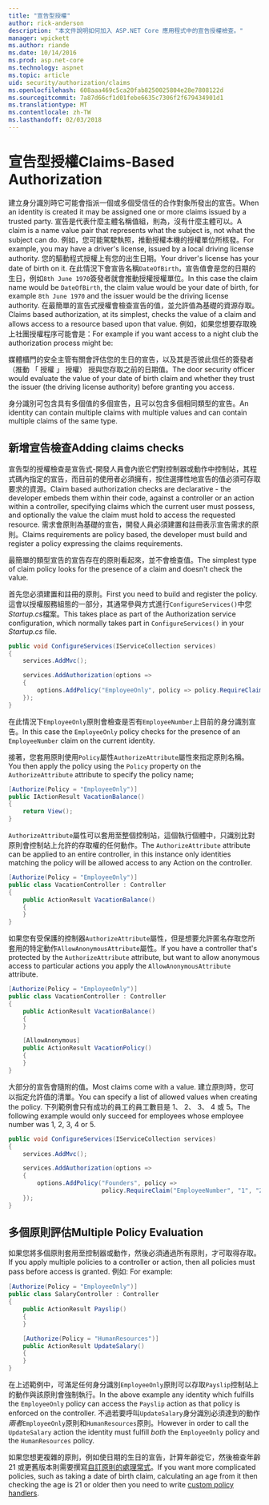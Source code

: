```yaml
---
title: "宣告型授權"
author: rick-anderson
description: "本文件說明如何加入 ASP.NET Core 應用程式中的宣告授權檢查。"
manager: wpickett
ms.author: riande
ms.date: 10/14/2016
ms.prod: asp.net-core
ms.technology: aspnet
ms.topic: article
uid: security/authorization/claims
ms.openlocfilehash: 608aaa469c5ca20fab8250025804e28e7808122d
ms.sourcegitcommit: 7a87d66cf1d01febe6635c7306f2f679434901d1
ms.translationtype: MT
ms.contentlocale: zh-TW
ms.lasthandoff: 02/03/2018
---
```

# <a name="claims-based-authorization"></a><span data-ttu-id="e9e0e-103">宣告型授權</span><span class="sxs-lookup"><span data-stu-id="e9e0e-103">Claims-Based Authorization</span></span>

<a name="security-authorization-claims-based"></a>

<span data-ttu-id="e9e0e-104">建立身分識別時它可能會指派一個或多個受信任的合作對象所發出的宣告。</span><span class="sxs-lookup"><span data-stu-id="e9e0e-104">When an identity is created it may be assigned one or more claims issued by a trusted party.</span></span> <span data-ttu-id="e9e0e-105">宣告是代表什麼主體名稱值組，則為，沒有什麼主體可以。</span><span class="sxs-lookup"><span data-stu-id="e9e0e-105">A claim is a name value pair that represents what the subject is, not what the subject can do.</span></span> <span data-ttu-id="e9e0e-106">例如，您可能駕駛執照，推動授權本機的授權單位所核發。</span><span class="sxs-lookup"><span data-stu-id="e9e0e-106">For example, you may have a driver's license, issued by a local driving license authority.</span></span> <span data-ttu-id="e9e0e-107">您的驅動程式授權上有您的出生日期。</span><span class="sxs-lookup"><span data-stu-id="e9e0e-107">Your driver's license has your date of birth on it.</span></span> <span data-ttu-id="e9e0e-108">在此情況下會宣告名稱`DateOfBirth`，宣告值會是您的日期的生日，例如`8th June 1970`簽發者就會推動授權授權單位。</span><span class="sxs-lookup"><span data-stu-id="e9e0e-108">In this case the claim name would be `DateOfBirth`, the claim value would be your date of birth, for example `8th June 1970` and the issuer would be the driving license authority.</span></span> <span data-ttu-id="e9e0e-109">在最簡單的宣告式授權會檢查宣告的值，並允許值為基礎的資源存取。</span><span class="sxs-lookup"><span data-stu-id="e9e0e-109">Claims based authorization, at its simplest, checks the value of a claim and allows access to a resource based upon that value.</span></span> <span data-ttu-id="e9e0e-110">例如，如果您想要存取晚上社團授權程序可能會是：</span><span class="sxs-lookup"><span data-stu-id="e9e0e-110">For example if you want access to a night club the authorization process might be:</span></span>

<span data-ttu-id="e9e0e-111">媒體櫃門的安全主管有關會評估您的生日的宣告，以及其是否彼此信任的簽發者 （推動 「 授權 」 授權） 授與您存取之前的日期值。</span><span class="sxs-lookup"><span data-stu-id="e9e0e-111">The door security officer would evaluate the value of your date of birth claim and whether they trust the issuer (the driving license authority) before granting you access.</span></span>

<span data-ttu-id="e9e0e-112">身分識別可包含具有多個值的多個宣告，且可以包含多個相同類型的宣告。</span><span class="sxs-lookup"><span data-stu-id="e9e0e-112">An identity can contain multiple claims with multiple values and can contain multiple claims of the same type.</span></span>

## <a name="adding-claims-checks"></a><span data-ttu-id="e9e0e-113">新增宣告檢查</span><span class="sxs-lookup"><span data-stu-id="e9e0e-113">Adding claims checks</span></span>

<span data-ttu-id="e9e0e-114">宣告型的授權檢查是宣告式-開發人員會內嵌它們對控制器或動作中控制站，其程式碼內指定的宣告，而目前的使用者必須擁有，按住選擇性地宣告的值必須可存取要求的資源。</span><span class="sxs-lookup"><span data-stu-id="e9e0e-114">Claim based authorization checks are declarative - the developer embeds them within their code, against a controller or an action within a controller, specifying claims which the current user must possess, and optionally the value the claim must hold to access the requested resource.</span></span> <span data-ttu-id="e9e0e-115">需求會原則為基礎的宣告，開發人員必須建置和註冊表示宣告需求的原則。</span><span class="sxs-lookup"><span data-stu-id="e9e0e-115">Claims requirements are policy based, the developer must build and register a policy expressing the claims requirements.</span></span>

<span data-ttu-id="e9e0e-116">最簡單的類型宣告的宣告存在的原則看起來，並不會檢查值。</span><span class="sxs-lookup"><span data-stu-id="e9e0e-116">The simplest type of claim policy looks for the presence of a claim and doesn't check the value.</span></span>

<span data-ttu-id="e9e0e-117">首先您必須建置和註冊的原則。</span><span class="sxs-lookup"><span data-stu-id="e9e0e-117">First you need to build and register the policy.</span></span> <span data-ttu-id="e9e0e-118">這會以授權服務組態的一部分，其通常參與方式進行`ConfigureServices()`中您*Startup.cs*檔案。</span><span class="sxs-lookup"><span data-stu-id="e9e0e-118">This takes place as part of the Authorization service configuration, which normally takes part in `ConfigureServices()` in your *Startup.cs* file.</span></span>

```csharp
public void ConfigureServices(IServiceCollection services)
{
    services.AddMvc();

    services.AddAuthorization(options =>
    {
        options.AddPolicy("EmployeeOnly", policy => policy.RequireClaim("EmployeeNumber"));
    });
}
```

<span data-ttu-id="e9e0e-119">在此情況下`EmployeeOnly`原則會檢查是否有`EmployeeNumber`上目前的身分識別宣告。</span><span class="sxs-lookup"><span data-stu-id="e9e0e-119">In this case the `EmployeeOnly` policy checks for the presence of an `EmployeeNumber` claim on the current identity.</span></span>

<span data-ttu-id="e9e0e-120">接著，您套用原則使用`Policy`屬性`AuthorizeAttribute`屬性來指定原則名稱。</span><span class="sxs-lookup"><span data-stu-id="e9e0e-120">You then apply the policy using the `Policy` property on the `AuthorizeAttribute` attribute to specify the policy name;</span></span>

```csharp
[Authorize(Policy = "EmployeeOnly")]
public IActionResult VacationBalance()
{
    return View();
}
```

<span data-ttu-id="e9e0e-121">`AuthorizeAttribute`屬性可以套用至整個控制站，這個執行個體中，只識別比對原則會控制站上允許的存取權的任何動作。</span><span class="sxs-lookup"><span data-stu-id="e9e0e-121">The `AuthorizeAttribute` attribute can be applied to an entire controller, in this instance only identities matching the policy will be allowed access to any Action on the controller.</span></span>

```csharp
[Authorize(Policy = "EmployeeOnly")]
public class VacationController : Controller
{
    public ActionResult VacationBalance()
    {
    }
}
```

<span data-ttu-id="e9e0e-122">如果您有受保護的控制器`AuthorizeAttribute`屬性，但是想要允許匿名存取您所套用的特定動作`AllowAnonymousAttribute`屬性。</span><span class="sxs-lookup"><span data-stu-id="e9e0e-122">If you have a controller that's protected by the `AuthorizeAttribute` attribute, but want to allow anonymous access to particular actions you apply the `AllowAnonymousAttribute` attribute.</span></span>

```csharp
[Authorize(Policy = "EmployeeOnly")]
public class VacationController : Controller
{
    public ActionResult VacationBalance()
    {
    }

    [AllowAnonymous]
    public ActionResult VacationPolicy()
    {
    }
}
```

<span data-ttu-id="e9e0e-123">大部分的宣告會隨附的值。</span><span class="sxs-lookup"><span data-stu-id="e9e0e-123">Most claims come with a value.</span></span> <span data-ttu-id="e9e0e-124">建立原則時，您可以指定允許值的清單。</span><span class="sxs-lookup"><span data-stu-id="e9e0e-124">You can specify a list of allowed values when creating the policy.</span></span> <span data-ttu-id="e9e0e-125">下列範例會只有成功的員工的員工數目是 1、 2、 3、 4 或 5。</span><span class="sxs-lookup"><span data-stu-id="e9e0e-125">The following example would only succeed for employees whose employee number was 1, 2, 3, 4 or 5.</span></span>

```csharp
public void ConfigureServices(IServiceCollection services)
{
    services.AddMvc();

    services.AddAuthorization(options =>
    {
        options.AddPolicy("Founders", policy =>
                          policy.RequireClaim("EmployeeNumber", "1", "2", "3", "4", "5"));
    });
}
```

## <a name="multiple-policy-evaluation"></a><span data-ttu-id="e9e0e-126">多個原則評估</span><span class="sxs-lookup"><span data-stu-id="e9e0e-126">Multiple Policy Evaluation</span></span>

<span data-ttu-id="e9e0e-127">如果您將多個原則套用至控制器或動作，然後必須通過所有原則，才可取得存取。</span><span class="sxs-lookup"><span data-stu-id="e9e0e-127">If you apply multiple policies to a controller or action, then all policies must pass before access is granted.</span></span> <span data-ttu-id="e9e0e-128">例如: </span><span class="sxs-lookup"><span data-stu-id="e9e0e-128">For example:</span></span>

```csharp
[Authorize(Policy = "EmployeeOnly")]
public class SalaryController : Controller
{
    public ActionResult Payslip()
    {
    }

    [Authorize(Policy = "HumanResources")]
    public ActionResult UpdateSalary()
    {
    }
}
```

<span data-ttu-id="e9e0e-129">在上述範例中，可滿足任何身分識別`EmployeeOnly`原則可以存取`Payslip`控制站上的動作與該原則會強制執行。</span><span class="sxs-lookup"><span data-stu-id="e9e0e-129">In the above example any identity which fulfills the `EmployeeOnly` policy can access the `Payslip` action as that policy is enforced on the controller.</span></span> <span data-ttu-id="e9e0e-130">不過若要呼叫`UpdateSalary`身分識別必須達到的動作*兩者*`EmployeeOnly`原則和`HumanResources`原則。</span><span class="sxs-lookup"><span data-stu-id="e9e0e-130">However in order to call the `UpdateSalary` action the identity must fulfill *both* the `EmployeeOnly` policy and the `HumanResources` policy.</span></span>

<span data-ttu-id="e9e0e-131">如果您想更複雜的原則，例如使日期的生日的宣告，計算年齡從它，然後檢查年齡 21 或更舊版本則需要撰寫[自訂原則的處理常式](policies.md)。</span><span class="sxs-lookup"><span data-stu-id="e9e0e-131">If you want more complicated policies, such as taking a date of birth claim, calculating an age from it then checking the age is 21 or older then you need to write [custom policy handlers](policies.md).</span></span>
